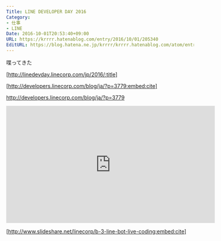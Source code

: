```yaml
---
Title: LINE DEVELOPER DAY 2016
Category:
- 仕事
- LINE
Date: 2016-10-01T20:53:40+09:00
URL: https://krrrr.hatenablog.com/entry/2016/10/01/205340
EditURL: https://blog.hatena.ne.jp/krrrr/krrrr.hatenablog.com/atom/entry/10328749687187352950
---
```


喋ってきた

[http://linedevday.linecorp.com/jp/2016/:title]

[http://developers.linecorp.com/blog/ja/?p=3779:embed:cite]

http://developers.linecorp.com/blog/ja/?p=3779

<iframe width="560" height="315" src="https://www.youtube.com/embed/WAZCRjkwn8w" frameborder="0" allowfullscreen></iframe>

[http://www.slideshare.net/linecorp/b-3-line-bot-live-coding:embed:cite]

